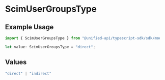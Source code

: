 # ScimUserGroupsType

## Example Usage

```typescript
import { ScimUserGroupsType } from "@unified-api/typescript-sdk/sdk/models/shared";

let value: ScimUserGroupsType = "direct";
```

## Values

```typescript
"direct" | "indirect"
```